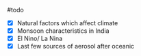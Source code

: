 
#todo
- [x] Natural factors which affect climate
- [x] Monsoon characteristics in India
- [x] El Nino/ La Nina
- [x] Last few sources of aerosol after oceanic